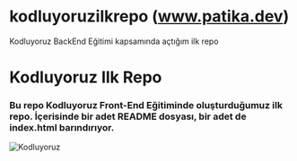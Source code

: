 # kodluyoruzilkrepo (www.patika.dev)
Kodluyoruz BackEnd Eğitimi kapsamında açtığım ilk repo
# Kodluyoruz Ilk Repo
### Bu repo Kodluyoruz Front-End Eğitiminde oluşturduğumuz ilk repo. İçerisinde bir adet README dosyası, bir adet de index.html barındırıyor.

![Kodluyoruz](https://avatars.githubusercontent.com/u/30476529?s=280&v=4)